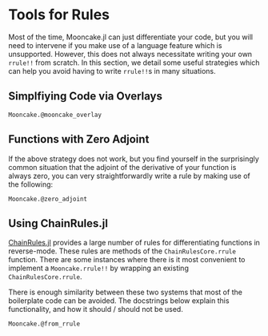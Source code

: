 # Tools for Rules

Most of the time, Mooncake.jl can just differentiate your code, but you will need to intervene if you make use of a language feature which is unsupported.
However, this does not always necessitate writing your own `rrule!!` from scratch.
In this section, we detail some useful strategies which can help you avoid having to write `rrule!!`s in many situations.

## Simplfiying Code via Overlays

```@docs
Mooncake.@mooncake_overlay
```

## Functions with Zero Adjoint

If the above strategy does not work, but you find yourself in the surprisingly common
situation that the adjoint of the derivative of your function is always zero, you can very
straightforwardly write a rule by making use of the following:
```@docs
Mooncake.@zero_adjoint
```

## Using ChainRules.jl

[ChainRules.jl](https://github.com/JuliaDiff/ChainRules.jl) provides a large number of rules for differentiating functions in reverse-mode.
These rules are methods of the `ChainRulesCore.rrule` function.
There are some instances where there is it most convenient to implement a `Mooncake.rrule!!` by wrapping an existing `ChainRulesCore.rrule`.

There is enough similarity between these two systems that most of the boilerplate code can be avoided.
The docstrings below explain this functionality, and how it should / should not be used.

```@docs
Mooncake.@from_rrule
```
